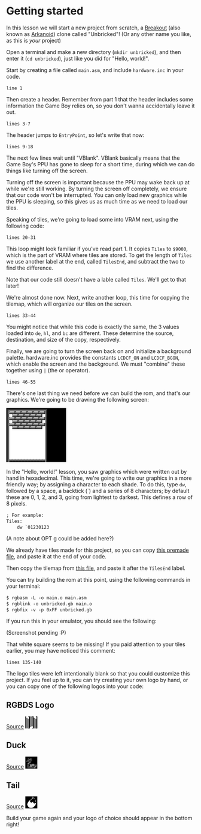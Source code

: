 # Getting started

In this lesson we will start a new project from scratch, a [Breakout](https://en.wikipedia.org/wiki/Breakout_%28video_game%29) (also known as [Arkanoid](https://en.wikipedia.org/wiki/Arkanoid)) clone called "Unbricked"! (Or any other name you like, as this is *your* project)

Open a terminal and make a new directory (`mkdir unbricked`), and then enter it (`cd unbricked`), just like you did for "Hello, world!".

Start by creating a file called `main.asm`, and include `hardware.inc` in your code.

```
line 1
```

Then create a header. Remember from part 1 that the header includes some information the Game Boy relies on, so you don't wanna accidentally leave it out.

```
lines 3-7
```

The header jumps to `EntryPoint`, so let's write that now:

```
lines 9-18
```

The next few lines wait until "VBlank".
VBlank basically means that the Game Boy's PPU has gone to sleep for a short time, during which we can do things like turning off the screen. 

Turning off the screen is important because the PPU may wake back up at while we're still working.
By turning the screen off completely, we ensure that our code won't be interrupted.
You can only load new graphics while the PPU is sleeping, so this gives us as much time as we need to load our tiles.

Speaking of tiles, we're going to load some into VRAM next, using the following code:
```
lines 20-31
```

This loop might look familiar if you've read part 1.
It copies `Tiles` to `$9000`, which is the part of VRAM where tiles are stored.
To get the length of `Tiles` we use another label at the end, called `TilesEnd`, and subtract the two to find the difference.

Note that our code still doesn't have a lable called `Tiles`.
We'll get to that later!

We're almost done now.
Next, write another loop, this time for copying the tilemap, which will organize our tiles on the screen.

```
lines 33-44
```

You might notice that while this code is exactly the same, the 3 values loaded into `de`, `hl`, and `bc` are different.
These determine the source, destination, and size of the copy, respectively.

Finally, we are going to turn the screen back on and initialize a background palette.
hardware.inc provides the constants `LCDCF_ON` and `LCDCF_BGON`, which enable the screen and the background.
We must "combine" these together using `|` (the or operator).

```
lines 46-55
```

There's one last thing we need before we can build the rom, and that's our graphics.
We're going to be drawing the following screen:

![Layout of unbricked](https://github.com/ISSOtm/gb-asm-tutorial-part2/blob/main/tilemap.png?raw=true)

In the "Hello, world!" lesson, you saw graphics which were written out by hand in hexadecimal.
This time, we're going to write our graphics in a more friendly way; by assigning a character to each shade.
To do this, type `dw`, followed by a space, a backtick (\`) and a series of 8 characters; by default these are 0, 1, 2, and 3, going from lightest to darkest.
This defines a row of 8 pixels.

```rgbasm,linenos
; For example:
Tiles:
	dw `01230123
```

(A note about OPT g could be added here?)

We already have tiles made for this project, so you can copy [this premade file](https://github.com/ISSOtm/gb-asm-tutorial-part2/raw/main/tileset.asm), and paste it at the end of your code.

Then copy the tilemap from [this file](https://github.com/ISSOtm/gb-asm-tutorial-part2/raw/main/tilemap.asm), and paste it after the `TilesEnd` label.

You can try building the rom at this point, using the following commands in your terminal:

```console
$ rgbasm -L -o main.o main.asm
$ rgblink -o unbricked.gb main.o
$ rgbfix -v -p 0xFF unbricked.gb
```

If you run this in your emulator, you should see the following:

(Screenshot pending :P)

That white square seems to be missing!
If you paid attention to your tiles earlier, you may have noticed this comment:

```
lines 135-140
```

The logo tiles were left intentionally blank so that you could customize this project.
If you feel up to it, you can try creating your own logo by hand, or you can copy one of the following logos into your code:

## RGBDS Logo
[Source](https://github.com/ISSOtm/gb-asm-tutorial-part2/raw/main/rgbds.asm)
![The RGBDS Logo](https://github.com/ISSOtm/gb-asm-tutorial-part2/blob/main/rgbds.png?raw=true)

## Duck
[Source](https://github.com/ISSOtm/gb-asm-tutorial-part2/raw/main/duck.asm)
![A pixel-art duck](https://github.com/ISSOtm/gb-asm-tutorial-part2/blob/main/duck.png?raw=true)

## Tail
[Source](https://github.com/ISSOtm/gb-asm-tutorial-part2/raw/main/tail.asm)
![A silhouette of a tail](https://github.com/ISSOtm/gb-asm-tutorial-part2/blob/main/tail.png?raw=true)

Build your game again and your logo of choice should appear in the bottom right!
